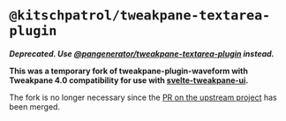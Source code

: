 # `@kitschpatrol/tweakpane-textarea-plugin`

_**Deprecated. Use [@pangenerator/tweakpane-textarea-plugin](https://github.com/panGenerator/tweakpane-textarea-plugin) instead.**_

**This was a temporary fork of tweakpane-plugin-waveform with Tweakpane 4.0 compatibility for use with [svelte-tweakpane-ui](https://kitschpatrol.com/svelte-tweakpane-ui).**

The fork is no longer necessary since the [PR on the upstream project](https://github.com/panGenerator/tweakpane-textarea-plugin/pull/4) has been merged.